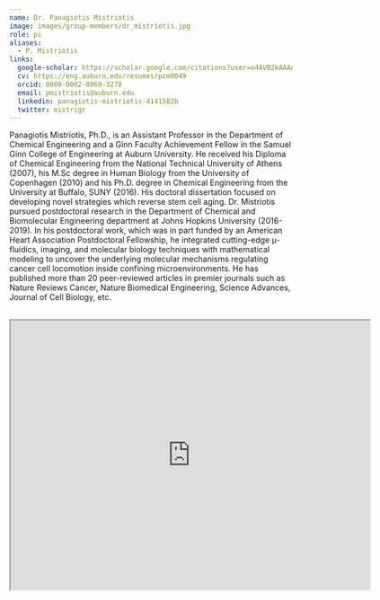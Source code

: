 ```yaml
---
name: Dr. Panagiotis Mistriotis
image: images/group-members/dr_mistriotis.jpg
role: pi
aliases:
  - P. Mistriotis
links:
  google-scholar: https://scholar.google.com/citations?user=o4AVB2kAAAAJ&hl=en
  cv: https://eng.auburn.edu/resumes/pzm0049
  orcid: 0000-0002-8069-3278
  email: pmistriotis@auburn.edu
  linkedin: panagiotis-mistriotis-4141582b
  twitter: mistrigr
---
```


Panagiotis Mistriotis, Ph.D., is an Assistant Professor in the Department of Chemical Engineering and a Ginn Faculty Achievement Fellow
in the Samuel Ginn College of Engineering at Auburn University. He received his Diploma of Chemical Engineering from the National Technical University of Athens (2007), his M.Sc degree in Human Biology from the University of Copenhagen (2010) and his Ph.D. degree in Chemical Engineering from the University at Buffalo, SUNY (2016). His doctoral dissertation focused on developing novel strategies which reverse stem cell aging. Dr. Mistriotis pursued postdoctoral research in the Department of Chemical and Biomolecular Engineering department at Johns Hopkins University (2016-2019). In his postdoctoral work, which was in part funded by an American Heart Association Postdoctoral Fellowship, he integrated cutting-edge μ-fluidics, imaging, and molecular biology techniques with mathematical modeling to uncover the underlying molecular mechanisms regulating cancer cell locomotion inside confining microenvironments. He has published more than 20 peer-reviewed articles in premier journals such as Nature Reviews Cancer, Nature Biomedical Engineering, Science Advances, Journal of Cell Biology, etc.



<br/>

<iframe src="https://www.google.com/maps/d/embed?mid=1uzFlA1yVr9VKCi0uhrvDqMV4HWG5sf0&ehbc=2E312F" width="640" height="480"></iframe>
